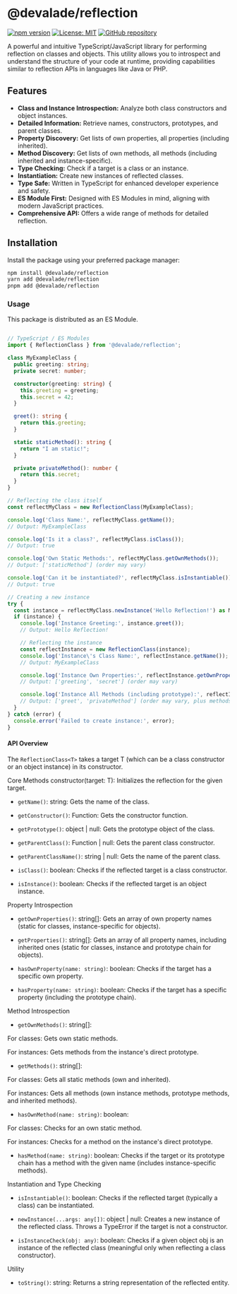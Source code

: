 # @devalade/reflection

[![npm version](https://badge.fury.io/js/%40devalade%2Freflection.svg)](https://badge.fury.io/js/%40devalade%2Freflection)
[![License: MIT](https://img.shields.io/badge/License-MIT-yellow.svg)](https://opensource.org/licenses/MIT)
[![GitHub repository](https://img.shields.io/badge/GitHub-View%20Repository-blue?logo=github)](https://github.com/devalade/reflection)

A powerful and intuitive TypeScript/JavaScript library for performing reflection on classes and objects. This utility allows you to introspect and understand the structure of your code at runtime, providing capabilities similar to reflection APIs in languages like Java or PHP.

## Features

* **Class and Instance Introspection:** Analyze both class constructors and object instances.
* **Detailed Information:** Retrieve names, constructors, prototypes, and parent classes.
* **Property Discovery:** Get lists of own properties, all properties (including inherited).
* **Method Discovery:** Get lists of own methods, all methods (including inherited and instance-specific).
* **Type Checking:** Check if a target is a class or an instance.
* **Instantiation:** Create new instances of reflected classes.
* **Type Safe:** Written in TypeScript for enhanced developer experience and safety.
* **ES Module First:** Designed with ES Modules in mind, aligning with modern JavaScript practices.
* **Comprehensive API:** Offers a wide range of methods for detailed reflection.

## Installation

Install the package using your preferred package manager:

```bash
npm install @devalade/reflection
yarn add @devalade/reflection
pnpm add @devalade/reflection

```

### Usage
This package is distributed as an ES Module.
```typescript

// TypeScript / ES Modules
import { ReflectionClass } from '@devalade/reflection';

class MyExampleClass {
  public greeting: string;
  private secret: number;

  constructor(greeting: string) {
    this.greeting = greeting;
    this.secret = 42;
  }

  greet(): string {
    return this.greeting;
  }

  static staticMethod(): string {
    return "I am static!";
  }

  private privateMethod(): number {
    return this.secret;
  }
}

// Reflecting the class itself
const reflectMyClass = new ReflectionClass(MyExampleClass);

console.log('Class Name:', reflectMyClass.getName());
// Output: MyExampleClass

console.log('Is it a class?', reflectMyClass.isClass());
// Output: true

console.log('Own Static Methods:', reflectMyClass.getOwnMethods());
// Output: ['staticMethod'] (order may vary)

console.log('Can it be instantiated?', reflectMyClass.isInstantiable());
// Output: true

// Creating a new instance
try {
  const instance = reflectMyClass.newInstance('Hello Reflection!') as MyExampleClass;
  if (instance) {
    console.log('Instance Greeting:', instance.greet());
    // Output: Hello Reflection!

    // Reflecting the instance
    const reflectInstance = new ReflectionClass(instance);
    console.log('Instance\'s Class Name:', reflectInstance.getName());
    // Output: MyExampleClass

    console.log('Instance Own Properties:', reflectInstance.getOwnProperties());
    // Output: ['greeting', 'secret'] (order may vary)

    console.log('Instance All Methods (including prototype):', reflectInstance.getMethods());
    // Output: ['greet', 'privateMethod'] (order may vary, plus methods from Object.prototype if not filtered)
  }
} catch (error) {
  console.error('Failed to create instance:', error);
}
```

#### API Overview
The `ReflectionClass<T>` takes a target T (which can be a class constructor or an object instance) in its constructor.

Core Methods
constructor(target: T): Initializes the reflection for the given target.

- `getName()`: string: Gets the name of the class.

- `getConstructor()`: Function: Gets the constructor function.

- `getPrototype()`: object | null: Gets the prototype object of the class.

- `getParentClass()`: Function | null: Gets the parent class constructor.

- `getParentClassName()`: string | null: Gets the name of the parent class.

- `isClass()`: boolean: Checks if the reflected target is a class constructor.

- `isInstance()`: boolean: Checks if the reflected target is an object instance.

Property Introspection
- `getOwnProperties()`: string[]: Gets an array of own property names (static for classes, instance-specific for objects).

- `getProperties()`: string[]: Gets an array of all property names, including inherited ones (static for classes, instance and prototype chain for objects).

- `hasOwnProperty(name: string)`: boolean: Checks if the target has a specific own property.

- `hasProperty(name: string)`: boolean: Checks if the target has a specific property (including the prototype chain).

Method Introspection
- `getOwnMethods()`: string[]:

For classes: Gets own static methods.

For instances: Gets methods from the instance's direct prototype.

- `getMethods()`: string[]:

For classes: Gets all static methods (own and inherited).

For instances: Gets all methods (own instance methods, prototype methods, and inherited methods).

- `hasOwnMethod(name: string)`: boolean:

For classes: Checks for an own static method.

For instances: Checks for a method on the instance's direct prototype.

- `hasMethod(name: string)`: boolean: Checks if the target or its prototype chain has a method with the given name (includes instance-specific methods).

Instantiation and Type Checking
- `isInstantiable()`: boolean: Checks if the reflected target (typically a class) can be instantiated.

- `newInstance(...args: any[])`: object | null: Creates a new instance of the reflected class. Throws a TypeError if the target is not a constructor.

- `isInstanceCheck(obj: any)`: boolean: Checks if a given object obj is an instance of the reflected class (meaningful only when reflecting a class constructor).

Utility
- `toString()`: string: Returns a string representation of the reflected entity.
